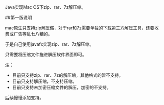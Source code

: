 Java实现Mac OS下zip、rar、7z解压缩。

##第一版说明

mac原生只支持zip解压缩，对于rar和7z需要单独的下载第三方解压工具，还要收费或广告等乱七八糟的。


于是自己使用javafx实现zip、rar、7z解压缩。


只需要将压缩文件拖进解压软件界面即可。


注：

* 目前只支持zip、rar、7z的解压缩，其他格式的暂不支持。
* 目前只支持解压缩，不支持压缩。
* 目前只支持未加密压缩文件的解压，加密的不支持。


后续慢慢添加支持。
